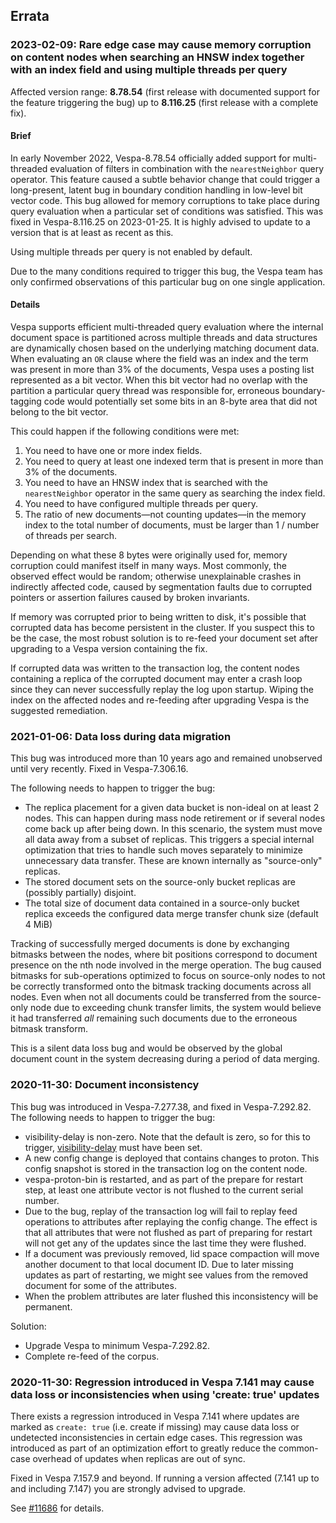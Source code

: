 <!-- Copyright Vespa.ai. Licensed under the terms of the Apache 2.0 license. See LICENSE in the project root. -->

## Errata

### 2023-02-09: Rare edge case may cause memory corruption on content nodes when searching an HNSW index together with an index field and using multiple threads per query

Affected version range: **8.78.54** (first release with documented support for the
feature triggering the bug) up to **8.116.25** (first release with a complete fix).

#### Brief

In early November 2022, Vespa-8.78.54 officially added support for multi-threaded
evaluation of filters in combination with the `nearestNeighbor` query operator.
This feature caused a subtle behavior change that could trigger a long-present,
latent bug in boundary condition handling in low-level bit vector code. This bug
allowed for memory corruptions to take place during query evaluation when a
particular set of conditions was satisfied. This was fixed in Vespa-8.116.25 on
2023-01-25. It is highly advised to update to a version that is at least as recent
as this.

Using multiple threads per query is not enabled by default.

Due to the many conditions required to trigger this bug, the Vespa team has only
confirmed observations of this particular bug on one single application.

#### Details

Vespa supports efficient multi-threaded query evaluation where the internal
document space is partitioned across multiple threads and data structures
are dynamically chosen based on the underlying matching document data.
When evaluating an `OR` clause where the field was an index and the term was
present in more than 3% of the documents, Vespa uses a posting list represented
as a bit vector. When this bit vector had no overlap with the partition a
particular query thread was responsible for, erroneous boundary-tagging code
would potentially set some bits in an 8-byte area that did not belong to the
bit vector.

This could happen if the following conditions were met:

 1. You need to have one or more index fields.
 2. You need to query at least one indexed term that is present in more than 3%
    of the documents.
 3. You need to have an HNSW index that is searched with the `nearestNeighbor`
    operator in the same query as searching the index field.
 4. You need to have configured multiple threads per query.
 5. The ratio of new documents—not counting updates—in the memory index to the total
    number of documents, must be larger than 1 / number of threads per search.

Depending on what these 8 bytes were originally used for, memory corruption could
manifest itself in many ways. Most commonly, the observed effect would be random;
otherwise unexplainable crashes in indirectly affected code, caused by segmentation
faults due to corrupted pointers or assertion failures caused by broken invariants.

If memory was corrupted prior to being written to disk, it's possible that corrupted
data has become persistent in the cluster. If you suspect this to be the case, the
most robust solution is to re-feed your document set after upgrading to a Vespa
version containing the fix.

If corrupted data was written to the transaction log, the content
nodes containing a replica of the corrupted document may enter a crash loop since they
can never successfully replay the log upon startup. Wiping the index on the affected
nodes and re-feeding after upgrading Vespa is the suggested remediation.


### 2021-01-06: Data loss during data migration
This bug was introduced more than 10 years ago and remained unobserved until very recently. Fixed in Vespa-7.306.16.

The following needs to happen to trigger the bug:

* The replica placement for a given data bucket is non-ideal on at least 2 nodes.
  This can happen during mass node retirement or if several nodes come back up after being down.
  In this scenario, the system must move all data away from a subset of replicas. This triggers
  a special internal optimization that tries to handle such moves separately to
  minimize unnecessary data transfer. These are known internally as "source-only" replicas.
* The stored document sets on the source-only bucket replicas are (possibly partially) disjoint.
* The total size of document data contained in a source-only bucket replica exceeds the configured
  data merge transfer chunk size (default 4 MiB)

Tracking of successfully merged documents is done by exchanging bitmasks between the nodes, where bit positions
correspond to document presence on the nth node involved in the merge operation.
The bug caused bitmasks for sub-operations optimized to focus on source-only nodes to not be correctly transformed
onto the bitmask tracking documents across all nodes.
Even when not all documents could be transferred from the source-only node due to exceeding chunk transfer limits,
the system would believe it had transferred _all_ remaining such documents due to the erroneous bitmask transform.

This is a silent data loss bug and would be observed by the global document count in the system decreasing
during a period of data merging.

### 2020-11-30: Document inconsistency
This bug was introduced in Vespa-7.277.38, and fixed in Vespa-7.292.82.
The following needs to happen to trigger the bug:

* visibility-delay is non-zero. Note that the default is zero, so for this to trigger,
  [visibility-delay](https://docs.vespa.ai/en/reference/services-content.html#visibility-delay)
  must have been set.
* A new config change is deployed that contains changes to proton.
  This config snapshot is stored in the transaction log on the content node.
* vespa-proton-bin is restarted, and as part of the prepare for restart step,
  at least one attribute vector is not flushed to the current serial number.
* Due to the bug, replay of the transaction log will fail to replay feed operations to attributes after replaying the config change.
  The effect is that all attributes that were not flushed as part of preparing for restart
  will not get any of the updates since the last time they were flushed.
* If a document was previously removed, lid space compaction will move another document to that local document ID.
  Due to later missing updates as part of restarting, we might see values from the removed document for some of the attributes.
* When the problem attributes are later flushed this inconsistency will be permanent.

Solution:
* Upgrade Vespa to minimum Vespa-7.292.82.
* Complete re-feed of the corpus.



### 2020-11-30: Regression introduced in Vespa 7.141 may cause data loss or inconsistencies when using 'create: true' updates
There exists a regression introduced in Vespa 7.141 where updates are marked as `create: true` (i.e. create if missing)
may cause data loss or undetected inconsistencies in certain edge cases.
This regression was introduced as part of an optimization effort to greatly reduce the common-case overhead of updates
when replicas are out of sync.

Fixed in Vespa 7.157.9 and beyond.
If running a version affected (7.141 up to and including 7.147) you are strongly advised to upgrade.

See [#11686](https://github.com/vespa-engine/vespa/issues/11686) for details.
